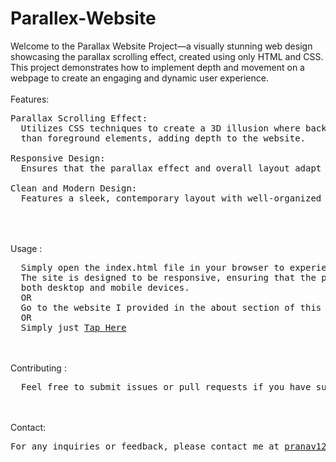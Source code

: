 # Parallex-Website
Welcome to the Parallax Website Project—a visually stunning web design showcasing the parallax scrolling effect, created using only HTML and CSS. This project demonstrates how to implement depth and movement on a webpage to create an engaging and dynamic user experience.
<br><br>
Features:
<pre>
Parallax Scrolling Effect: 
  Utilizes CSS techniques to create a 3D illusion where background elements move at a different speed <br>  than foreground elements, adding depth to the website.<br>
Responsive Design: 
  Ensures that the parallax effect and overall layout adapt seamlessly to various screen sizes and devices.<br>
Clean and Modern Design: 
  Features a sleek, contemporary layout with well-organized content and stylish typography.<br>
</pre>
<br><br>
Usage : 
<pre>
  Simply open the index.html file in your browser to experience the parallax effect in action.<br>  The site is designed to be responsive, ensuring that the parallax effect looks great on <br>  both desktop and mobile devices.
  OR
  Go to the website I provided in the about section of this repository.
  OR
  Simply just <a href="https://pranav89624.github.io/Parallex-Website/" target="_blank">Tap Here</a>
</pre>
<br><br>
Contributing : 
<pre>
  Feel free to submit issues or pull requests if you have suggestions or improvements. Contributions are welcome! 
</pre>
<br><br>
Contact: 
<pre>
For any inquiries or feedback, please contact me at <a href="mailto:pranav12340987@gmail.com">pranav12340987@gmail.com</a>.
</pre>
